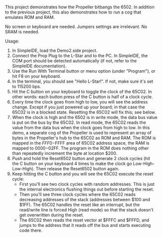 This project demonstrates how the Propeller bitbangs the 6502.
In addition to the previous project, this also demonstrates how to
run a cog that emulates ROM and RAM.

No screen or keyboard are needed.
Jumpers settings are irrelevant.
No SRAM is needed.

Usage:

1. In SimpleIDE, load the Demo2.side project.
2. Connect the Prop Plug to the L-Star and to the PC. In SimpleIDE, the
   COM port should be detected automatically (if not, refer to the 
   SimpleIDE documentation).
3. Use the Run With Terminal button or menu option (under "Program"),
   or hit F8 on your keyboard.
4. In the terminal, you should see "Hello L-Star!". If not, make sure
   it's set to 115200 bps.
5. Hit the C button on your keyboard to toggle the clock of the 65C02.
   In other words: each button press of the C button is half of a clock
   cycle.
6. Every time the clock goes from high to low, you will see the address
   change. Except if you just powered up your board; in that case the
   65C02 is in a blocked state. Resetting the 65C02 will fix this;
   see below.
7. When the clock is high and the 6502 is in write mode, the data bus
   value is put on the bus by the 65C02. In read mode, the 65C02 reads
   the value from the data bus when the clock goes from high to low.
   In this demo, a separate cog of the Propeller is used to represent
   an array of bytes in the Propeller's hub to the 65C02 as ROM and RAM.
   The ROM is mapped in the $FFF0-$FFFF area of 65C02 address space, the
   RAM is mapped to $0000-$02FF. The program in the ROM does nothing
   other than repeatedly increment the byte at location $200.
8. Push and hold the Reset6502 button and generate 2 clock cycles (hit
   the C button on your keyboard 4 times to make the clock go
   Low-High-Low-High). Then release the Reset6502 button again.
9. Keep hitting the C button and you will see the 65C02 execute the
   reset cycle:
   - First you'll see two clock cycles with random addresses.
     This is just the internal electronics flushing things out before
     starting the reset.
   - Then you'll see three clock cycles where the 65C02 reads decreasing
     addresses of the stack (addresses between $100 and $1FF). The 65C02
     handles the reset like an interrupt, but the read/write line is
     forced High (read mode) so that the stack doesn't get overwritten
     during the reset.
   - The 65C02 then reads the reset vector at $FFFC and $FFFD, and
     jumps to the address that it reads off the bus and starts executing
     code there.
